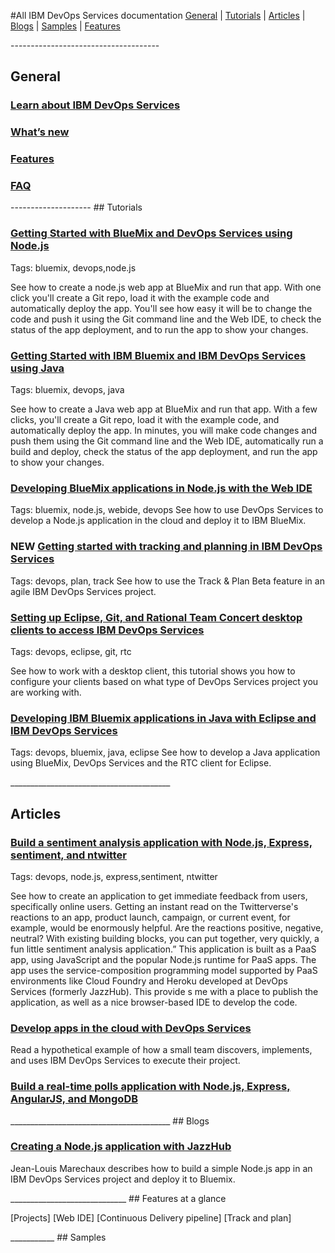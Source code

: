#All IBM DevOps Services documentation
[General](gen) | [Tutorials](tut) | [Articles](art) | [Blogs](blogs) | [Samples](samples) | [Features](Features)

<a id="gen">
-------------------------------------

## General

### [Learn about IBM DevOps Services](/learn)

### [What’s new](/whatsnew)

### [Features](/features])

### [FAQ](/help/faq)

<!-- future - Glossary -->

<a id="tut">
--------------------
## Tutorials

### [Getting Started with BlueMix and DevOps Services using Node.js](/tutorials/jazzeditor)
Tags: bluemix, devops,node.js

See how to create a node.js web app at BlueMix and run that app. 
With one click you'll create a Git repo, 
load it with the example code and automatically deploy 
the app. You'll see how easy it will be to change 
the code and push it using the Git command line and the 
Web IDE, to check the status of the app deployment, and 
to run the app to show your changes.


### [Getting Started with IBM Bluemix and IBM DevOps Services using Java](/tutorials/jazzeditorjava)
Tags: bluemix, devops, java

See how to create a Java web app at BlueMix and run that app. With a 
few clicks, you'll create a Git repo, load it with the example code, and automatically deploy
 the app. In minutes, you will make code changes and push them using the Git command line and 
 the Web IDE, automatically run a build and deploy, check the status of the app deployment, 
 and run the app to show your changes.

### [Developing BlueMix applications in Node.js with the Web IDE](/tutorials/jazzweb)
Tags:  bluemix, node.js, webide, devops
See how to use DevOps Services to develop a Node.js application 
in the cloud and deploy it to IBM BlueMix.

### NEW [Getting started with tracking and planning in IBM DevOps Services](/tutorials/trackplan)
Tags: devops, plan, track
See how to  use the Track & Plan Beta feature in an agile IBM DevOps Services project.

### [Setting up Eclipse, Git, and Rational Team Concert desktop clients to access IBM DevOps Services](/tutorials/clients)
Tags: devops, eclipse, git, rtc
 
See how to work with a desktop client, this tutorial shows you how to configure your 
clients based on what type of DevOps Services project you are working with. 

### [Developing IBM Bluemix applications in Java with Eclipse and IBM DevOps Services](/tutorials/jazzrtc)
Tags:  devops, bluemix, java, eclipse
See how to develop a Java application using BlueMix, DevOps Services and the RTC client for Eclipse.

<a id="articles">
________________________________________

## Articles

### [Build a sentiment analysis application with Node.js, Express, sentiment, and ntwitter](http://www.ibm.com/developerworks/library/wa-nodejs-app/)
Tags: devops, node.js, express,sentiment, ntwitter

See how to create an application to get immediate feedback from users, specifically online
 users. Getting an instant read on the Twitterverse's reactions to an app, product 
 launch, campaign, or current event, for example, would be enormously helpful. 
 Are the reactions positive, negative, neutral? With existing building blocks, you can put together, very quickly, a fun little sentiment analysis application.”
 This application is built as a PaaS app, using JavaScript and the popular Node.js 
runtime for PaaS apps. The app uses the service-composition programming model 
supported by PaaS environments like Cloud Foundry and Heroku developed at DevOps Services (formerly JazzHub). This provide
s me with a place to publish the application, as well as a nice browser-based IDE 
to develop the code.



### [Develop apps in the cloud with DevOps Services](http://www.ibm.com/developerworks/library/d-bluemix-devops-services-project/)
Read a hypothetical example of how a small team discovers, implements, and uses IBM DevOps Services to execute their project.

### [Build a real-time polls application with Node.js, Express, AngularJS, and MongoDB]()
 
 <a id="blogs">
________________________________________
## Blogs

### [Creating a Node.js application with JazzHub](https://www.ibm.com/developerworks/community/blogs/jlmarechaux/entry/creating_a_node_js_application_with_jazzhub?lang=en)
Jean-Louis Marechaux describes how to build a simple Node.js app in an IBM DevOps Services project and deploy it to Bluemix. 

<a id="features">
_____________________________
## Features at a glance

[Projects]
[Web IDE]
[Continuous Delivery pipeline]
[Track and plan]


<a id="samples">
___________
## Samples

